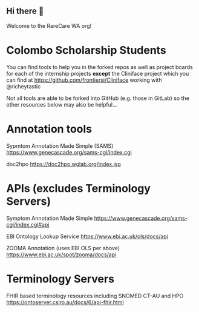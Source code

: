 ## Hi there 👋

Welcome to the RareCare WA org!

# Colombo Scholarship Students

You can find tools to help you in the forked repos as well as project boards for each of the internship projects **except** the Cliniface project which you can find at https://github.com/frontiersi/Cliniface working with @richeytastic

Not all tools are able to be forked into GitHub (e.g. those in GitLab) so the other resources below may also be helpful...

# Annotation tools
Sypmtom Annotation Made Simple (SAMS)
https://www.genecascade.org/sams-cgi/index.cgi

doc2hpo
https://doc2hpo.wglab.org/index.jsp

# APIs (excludes Terminology Servers)
Symptom Annotation Made Simple
https://www.genecascade.org/sams-cgi/index.cgi#api

EBI Ontology Lookup Service
https://www.ebi.ac.uk/ols/docs/api

ZOOMA Annotation (uses EBI OLS per above)
https://www.ebi.ac.uk/spot/zooma/docs/api

# Terminology Servers
FHIR based terminology resources including SNOMED CT-AU and HPO
https://ontoserver.csiro.au/docs/6/api-fhir.html


<!--

**Here are some ideas to get you started:**

🙋‍♀️ A short introduction - what is your organization all about?
🌈 Contribution guidelines - how can the community get involved?
👩‍💻 Useful resources - where can the community find your docs? Is there anything else the community should know?
🍿 Fun facts - what does your team eat for breakfast?
🧙 Remember, you can do mighty things with the power of [Markdown](https://docs.github.com/github/writing-on-github/getting-started-with-writing-and-formatting-on-github/basic-writing-and-formatting-syntax)
-->

